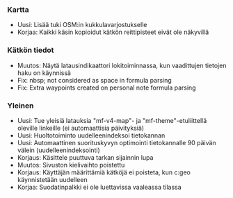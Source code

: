 
### Kartta
- Uusi: Lisää tuki OSM:in kukkulavarjostukselle
- Korjaa: Kaikki käsin kopioidut kätkön reittipisteet eivät ole näkyvillä

### Kätkön tiedot
- Muutos: Näytä latausindikaattori lokitoiminnassa, kun vaadittujen tietojen haku on käynnissä
- Fix: nbsp; not considered as space in formula parsing
- Fix: Extra waypoints created on personal note formula parsing

### Yleinen
- Uusi: Tue yleisiä latauksia "mf-v4-map"- ja "mf-theme"-etuliittellä oleville linkeille (ei automaattisia päivityksiä)
- Uusi: Huoltotoiminto uudelleenindeksoi tietokannan
- Uusi: Automaattinen suorituskyvyn optimointi tietokannalle 90 päivän välein (uudelleenindeksointi)
- Korjaus: Käsittele puuttuva tarkan sijainnin lupa
- Muutos: Sivuston kielivaihto poistettu
- Korjaus: Käyttäjän määrittämiä kätköjä ei poisteta, kun c:geo käynnistetään uudelleen
- Korjaa: Suodatinpalkki ei ole luettavissa vaaleassa tilassa
